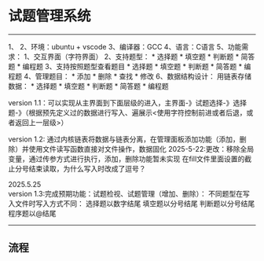 # 试题管理系统

***
1、
2、环境：ubuntu + vscode
3、编译器：GCC
4、语言：C语言
5、功能需求：
    1、交互界面（字符界面）
    2、支持题型：
        * 选择题
        * 填空题
        * 判断题
        * 简答题
        * 编程题
    3、支持按照题型查看题目
        * 选择题
        * 填空题
        * 判断题
        * 简答题
        * 编程题
    4、管理题目：
        * 添加
        * 删除
        * 查找
        * 修改
6、数据结构设计：
    用链表存储数据：
        * 选择题
        * 填空题
        * 判断题
        * 简答题
        * 编程题
  
version 1.1：可以实现从主界面到下面层级的进入，主界面-》试题选择-》选择题-》（根据预先定义过的数据进行写入、遍展示<使用字符控制前进或者后退，或者返回上一层级>） 

version 1.2: 通过内核链表将数据与链表分离，在管理面板添加功能（添加，删除）并使用文件读写函数直接对文件操作，数据固化
    2025-5-22:更改：移除全局变量，通过传参方式进行执行，添加，删除功能暂未实现
    在fill文件里面设置的截止分号结束读取，为什么写入时改成了逗号？
    
2025.5.25    
version 1.3:完成预期功能：试题检视、试题管理（增加、删除）：
    不同题型在写入文件时写入方式不同：
    选择题以数字结尾
    填空题以分号结尾
    判断题以分号结尾
    程序题以@结尾

***
## 流程